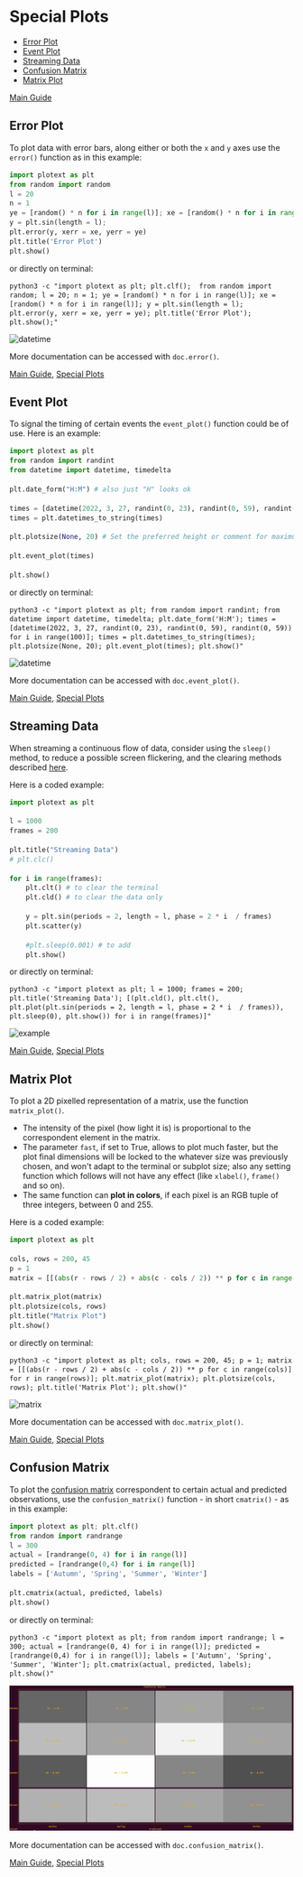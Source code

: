 # Special Plots

- [Error Plot](https://github.com/piccolomo/plotext/blob/master/readme/special.md#error-plot)
- [Event Plot](https://github.com/piccolomo/plotext/blob/master/readme/special.md#event-plot)
- [Streaming Data](https://github.com/piccolomo/plotext/blob/master/readme/special.md#streaming-data)
- [Confusion Matrix](https://github.com/piccolomo/plotext/blob/master/readme/special.md#confusion-matrix)
- [Matrix Plot](https://github.com/piccolomo/plotext/blob/master/readme/special.md#matrix-plot)

[Main Guide](https://github.com/piccolomo/plotext#guide)

## Error Plot

To plot data with error bars, along either or both the `x` and `y` axes use the `error()` function as in this example:

```python
import plotext as plt
from random import random 
l = 20
n = 1
ye = [random() * n for i in range(l)]; xe = [random() * n for i in range(l)]
y = plt.sin(length = l); 
plt.error(y, xerr = xe, yerr = ye)
plt.title('Error Plot')
plt.show()
```

or directly on terminal:

```console
python3 -c "import plotext as plt; plt.clf();  from random import random; l = 20; n = 1; ye = [random() * n for i in range(l)]; xe = [random() * n for i in range(l)]; y = plt.sin(length = l); plt.error(y, xerr = xe, yerr = ye); plt.title('Error Plot'); plt.show();"
```

![datetime](https://raw.githubusercontent.com/piccolomo/plotext/master/data/error.png)

More documentation can be accessed with `doc.error()`.

[Main Guide](https://github.com/piccolomo/plotext#guide), [Special Plots](https://github.com/piccolomo/plotext/blob/master/readme/special.md)

## Event Plot

To signal the timing of certain events the `event_plot()` function could be of use. Here is an example:

```python
import plotext as plt
from random import randint
from datetime import datetime, timedelta

plt.date_form("H:M") # also just "H" looks ok

times = [datetime(2022, 3, 27, randint(0, 23), randint(0, 59), randint(0, 59)) for i in range(100)] # A random list of times during the day
times = plt.datetimes_to_string(times)

plt.plotsize(None, 20) # Set the preferred height or comment for maximum size 

plt.event_plot(times)

plt.show()
```

or directly on terminal:

```console
python3 -c "import plotext as plt; from random import randint; from datetime import datetime, timedelta; plt.date_form('H:M'); times = [datetime(2022, 3, 27, randint(0, 23), randint(0, 59), randint(0, 59)) for i in range(100)]; times = plt.datetimes_to_string(times); plt.plotsize(None, 20); plt.event_plot(times); plt.show()"
```

![datetime](https://raw.githubusercontent.com/piccolomo/plotext/master/data/eventplot.png)

More documentation can be accessed with `doc.event_plot()`.

[Main Guide](https://github.com/piccolomo/plotext#guide), [Special Plots](https://github.com/piccolomo/plotext/blob/master/readme/special.md)

## Streaming Data

When streaming a continuous flow of data, consider using the `sleep()` method, to reduce a possible screen flickering, and the clearing methods described [here](https://github.com/piccolomo/plotext/blob/master/readme/utilities.md#clearing-functions).

Here is a coded example:

```python
import plotext as plt

l = 1000
frames = 200

plt.title("Streaming Data")
# plt.clc()

for i in range(frames):
    plt.clt() # to clear the terminal
    plt.cld() # to clear the data only

    y = plt.sin(periods = 2, length = l, phase = 2 * i  / frames)
    plt.scatter(y)

    #plt.sleep(0.001) # to add 
    plt.show()
```

or directly on terminal:

```console
python3 -c "import plotext as plt; l = 1000; frames = 200; plt.title('Streaming Data'); [(plt.cld(), plt.clt(), plt.plot(plt.sin(periods = 2, length = l, phase = 2 * i  / frames)), plt.sleep(0), plt.show()) for i in range(frames)]"
```

![example](https://raw.githubusercontent.com/piccolomo/plotext/master/data/stream.gif)

[Main Guide](https://github.com/piccolomo/plotext#guide), [Special Plots](https://github.com/piccolomo/plotext/blob/master/readme/special.md#basic-plots)

## Matrix Plot

To plot a 2D pixelled representation of a matrix, use the function `matrix_plot()`. 

- The intensity of the pixel (how light it is) is proportional to the correspondent element in the matrix.
- The parameter `fast`, if set to True, allows to plot much faster, but the plot final dimensions will be locked to the whatever size was previously chosen, and won't adapt to the terminal or subplot size; also any setting function which follows will not have any effect (like `xlabel()`, `frame()` and so on).
- The same function can **plot in colors**, if each pixel is an RGB tuple of three integers, between 0 and 255.

Here is a coded example:

```python
import plotext as plt

cols, rows = 200, 45
p = 1
matrix = [[(abs(r - rows / 2) + abs(c - cols / 2)) ** p for c in range(cols)] for r in range(rows)]

plt.matrix_plot(matrix)
plt.plotsize(cols, rows)
plt.title("Matrix Plot")
plt.show()
```

or directly on terminal:

```console
python3 -c "import plotext as plt; cols, rows = 200, 45; p = 1; matrix = [[(abs(r - rows / 2) + abs(c - cols / 2)) ** p for c in range(cols)] for r in range(rows)]; plt.matrix_plot(matrix); plt.plotsize(cols, rows); plt.title('Matrix Plot'); plt.show()"
```

![matrix](https://raw.githubusercontent.com/piccolomo/plotext/master/data/matrix.png)

More documentation can be accessed with `doc.matrix_plot()`.

[Main Guide](https://github.com/piccolomo/plotext#guide), [Special Plots](https://github.com/piccolomo/plotext/blob/master/readme/special.md#matrix-plots)

## Confusion Matrix

To plot the [confusion matrix](https://en.wikipedia.org/wiki/Confusion_matrix) correspondent to certain actual and predicted observations, use the `confusion_matrix()` function - in short `cmatrix()` - as in this example:

```python
import plotext as plt; plt.clf()
from random import randrange
l = 300
actual = [randrange(0, 4) for i in range(l)]
predicted = [randrange(0,4) for i in range(l)]
labels = ['Autumn', 'Spring', 'Summer', 'Winter']

plt.cmatrix(actual, predicted, labels)
plt.show()
```

or directly on terminal:

```console
python3 -c "import plotext as plt; from random import randrange; l = 300; actual = [randrange(0, 4) for i in range(l)]; predicted = [randrange(0,4) for i in range(l)]; labels = ['Autumn', 'Spring', 'Summer', 'Winter']; plt.cmatrix(actual, predicted, labels); plt.show()"
```

![cmatrix](https://raw.githubusercontent.com/piccolomo/plotext/master/data/cmatrix.png)

More documentation can be accessed with `doc.confusion_matrix()`.

[Main Guide](https://github.com/piccolomo/plotext#guide), [Special Plots](https://github.com/piccolomo/plotext/blob/master/readme/special.md#matrix-plots)
